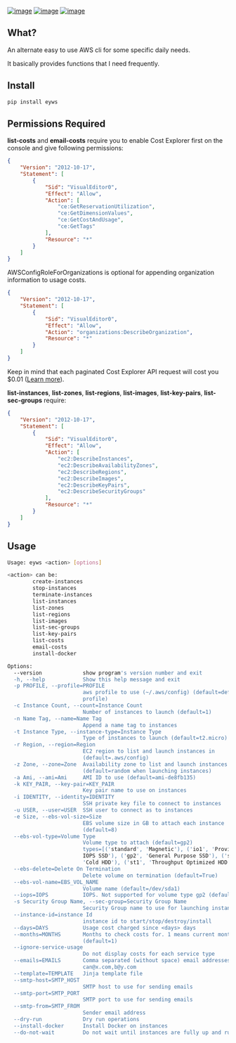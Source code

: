[![image](https://img.shields.io/pypi/v/eyws.svg)](https://pypi.org/project/eyws/)
[![image](https://img.shields.io/pypi/l/eyws.svg)](https://pypi.org/project/eyws/)
[![image](https://img.shields.io/pypi/pyversions/eyws.svg)](https://pypi.org/project/eyws/)

## What?

An alternate easy to use AWS cli for some specific daily needs.

It basically provides functions that I need frequently.

## Install
```bash
pip install eyws
```

## Permissions Required

**list-costs** and **email-costs** require you to enable Cost Explorer first on the console and give following permissions: 

```json
{
    "Version": "2012-10-17",
    "Statement": [
        {
            "Sid": "VisualEditor0",
            "Effect": "Allow",
            "Action": [
                "ce:GetReservationUtilization",
                "ce:GetDimensionValues",
                "ce:GetCostAndUsage",
                "ce:GetTags"
            ],
            "Resource": "*"
        }
    ]
}
``` 
AWSConfigRoleForOrganizations is optional for appending organization information to usage costs.

```json
{
    "Version": "2012-10-17",
    "Statement": [
        {
            "Sid": "VisualEditor0",
            "Effect": "Allow",
            "Action": "organizations:DescribeOrganization",
            "Resource": "*"
        }
    ]
}
```

Keep in mind that each paginated Cost Explorer API request will cost you $0.01 ([Learn more](https://docs.aws.amazon.com/awsaccountbilling/latest/aboutv2/cost-explorer-what-is.html)).

**list-instances**, **list-zones**, **list-regions**, **list-images**, **list-key-pairs**, **list-sec-groups** require:

```json
{
    "Version": "2012-10-17",
    "Statement": [
        {
            "Sid": "VisualEditor0",
            "Effect": "Allow",
            "Action": [
                "ec2:DescribeInstances",
                "ec2:DescribeAvailabilityZones",
                "ec2:DescribeRegions",
                "ec2:DescribeImages",                                                
                "ec2:DescribeKeyPairs",
                "ec2:DescribeSecurityGroups"
            ],
            "Resource": "*"
        }
    ]
}
```

## Usage
```bash
Usage: eyws <action> [options]

<action> can be:
		create-instances
		stop-instances
		terminate-instances
		list-instances
		list-zones
		list-regions
		list-images
		list-sec-groups
		list-key-pairs
		list-costs
		email-costs
		install-docker

Options:
  --version             show program's version number and exit
  -h, --help            Show this help message and exit
  -p PROFILE, --profile=PROFILE
                        aws profile to use (~/.aws/config) (default=default
                        profile)
  -c Instance Count, --count=Instance Count
                        Number of instances to launch (default=1)
  -n Name Tag, --name=Name Tag
                        Append a name tag to instances
  -t Instance Type, --instance-type=Instance Type
                        Type of instances to launch (default=t2.micro)
  -r Region, --region=Region
                        EC2 region to list and launch instances in
                        (default=.aws/config)
  -z Zone, --zone=Zone  Availability zone to list and launch instances in
                        (default=random when launching instances)
  -a Ami, --ami=Ami     AMI ID to use (default=ami-de8fb135)
  -k KEY_PAIR, --key-pair=KEY_PAIR
                        Key pair name to use on instances
  -i IDENTITY, --identity=IDENTITY
                        SSH private key file to connect to instances
  -u USER, --user=USER  SSH user to connect as to instances
  -e Size, --ebs-vol-size=Size
                        EBS volume size in GB to attach each instance
                        (default=8)
  --ebs-vol-type=Volume Type
                        Volume type to attach (default=gp2)
                        types=[('standard', 'Magnetic'), ('io1', 'Provisioned
                        IOPS SSD'), ('gp2', 'General Purpose SSD'), ('sc1',
                        'Cold HDD'), ('st1', 'Throughput Optimized HDD')]
  --ebs-delete=Delete On Termination
                        Delete volume on termination (default=True)
  --ebs-vol-name=EBS_VOL_NAME
                        Volume name (default=/dev/sda1)
  --iops=IOPS           IOPS. Not supported for volume type gp2 (default=100)
  -s Security Group Name, --sec-group=Security Group Name
                        Security Group name to use for launching instances
  --instance-id=instance Id
                        instance id to start/stop/destroy/install
  --days=DAYS           Usage cost charged since <days> days
  --months=MONTHS       Months to check costs for. 1 means current month.
                        (default=1)
  --ignore-service-usage
                        Do not display costs for each service type
  --emails=EMAILS       Comma separated (without space) email addresses to notify i.e.
                        can@x.com,b@y.com
  --template=TEMPLATE   Jinja template file
  --smtp-host=SMTP_HOST
                        SMTP host to use for sending emails
  --smtp-port=SMTP_PORT
                        SMTP port to use for sending emails
  --smtp-from=SMTP_FROM
                        Sender email address
  --dry-run             Dry run operations
  --install-docker      Install Docker on instances
  --do-not-wait         Do not wait until instances are fully up and running
```